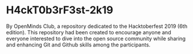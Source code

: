 # H4ckT0b3rF3st-2k19
By OpenMinds Club, a repository dedicated to the Hacktoberfest 2019 (6th edition). This repository had been created to encourage anyone and everyone interested to dive into the open source community while sharing and enhancing Git and Github skills among the participants.
